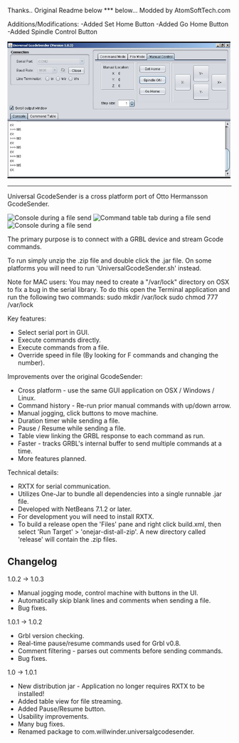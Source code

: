 Thanks.. Original Readme below *** below... Modded by AtomSoftTech.com

Additions/Modifications:
-Added Set Home Button
-Added Go Home Button
-Added Spindle Control Button

![New Buttons](https://github.com/AtomSoftTech/winder-Universal-G-Code-Sender-55088e3/raw/master/pictures/touch_spindle.png "Image of new Buttons.")
****************************************************************************************************************************
Universal GcodeSender is a cross platform port of Otto Hermansson GcodeSender.

![Console during a file send](https://github.com/winder/Universal-G-Code-Sender/raw/master/pictures/console_tab.png "Console during a file send.")
![Command table tab during a file send](https://github.com/winder/Universal-G-Code-Sender/raw/master/pictures/command_table_tab.png "Command table tab during a file send.")
![Console during a file send](https://github.com/winder/Universal-G-Code-Sender/raw/master/pictures/manualcontrol.png "Generate jog commands with some buttons.")

The primary purpose is to connect with a GRBL device and stream Gcode commands.

To run simply unzip the .zip file and double click the .jar file.
On some platforms you will need to run 'UniversalGcodeSender.sh' instead.

Note for MAC users:
You may need to create a "/var/lock" directory on OSX to fix a bug in the serial
library. To do this open the Terminal application and run the following two
commands:
   sudo mkdir /var/lock
   sudo chmod 777 /var/lock


Key features:
* Select serial port in GUI.
* Execute commands directly.
* Execute commands from a file.
* Override speed in file (By looking for F commands and changing the number).

Improvements over the original GcodeSender:
* Cross platform - use the same GUI application on OSX / Windows / Linux.
* Command history - Re-run prior manual commands with up/down arrow.
* Manual jogging, click buttons to move machine.
* Duration timer while sending a file.
* Pause / Resume while sending a file.
* Table view linking the GRBL response to each command as run.
* Faster - tracks GRBL's internal buffer to send multiple commands at a time.
* More features planned.

Technical details:
* RXTX for serial communication.
* Utilizes One-Jar to bundle all dependencies into a single runnable .jar file.
* Developed with NetBeans 7.1.2 or later.
* For development you will need to install RXTX.
* To build a release open the 'Files' pane and right click build.xml, then 
  select 'Run Target' > 'onejar-dist-all-zip'. A new directory called 'release'
  will contain the .zip files.

Changelog
---------
1.0.2 -> 1.0.3
* Manual jogging mode, control machine with buttons in the UI.
* Automatically skip blank lines and comments when sending a file.
* Bug fixes.

1.0.1 -> 1.0.2
* Grbl version checking.
* Real-time pause/resume commands used for Grbl v0.8.
* Comment filtering - parses out comments before sending commands.
* Bug fixes.

1.0 -> 1.0.1
* New distribution jar - Application no longer requires RXTX to be installed!
* Added table view for file streaming.
* Added Pause/Resume button.
* Usability improvements.
* Many bug fixes.
* Renamed package to com.willwinder.universalgcodesender.
